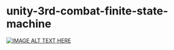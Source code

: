 # unity-3rd-combat-finite-state-machine
 
[![IMAGE ALT TEXT HERE](https://img.youtube.com/vi/QgukmJPzFvs&t=5s&ab_channel=AzeriPatates/0.jpg)](https://www.youtube.com/watch?v=QgukmJPzFvs&t=5s&ab_channel=AzeriPatates)
